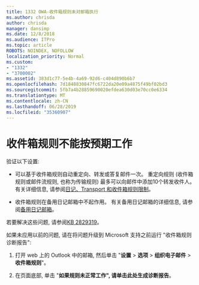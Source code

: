 ```yaml
---
title: 1332 OWA-收件箱规则未对邮箱执行
ms.author: chrisda
author: chrisda
manager: dansimp
ms.date: 12/8/2018
ms.audience: ITPro
ms.topic: article
ROBOTS: NOINDEX, NOFOLLOW
localization_priority: Normal
ms.custom:
- "1332"
- "3700002"
ms.assetid: 383d1c77-5e4b-4a69-92d6-c404d890b6b7
ms.openlocfilehash: 7d1848830847fc6722da20e09a4875f49bf02bd3
ms.sourcegitcommit: 5fb7a4b28859690020efdea630d03e70cc0e6334
ms.translationtype: MT
ms.contentlocale: zh-CN
ms.lasthandoff: 06/28/2019
ms.locfileid: "35360907"
---
```

# <a name="an-inbox-rule-doesnt-work-as-expected"></a>收件箱规则不能按预期工作

验证以下设置:

- 可以基于收件箱规则自动重定向、转发或答复邮件一次。 重定向规则 (收件箱规则或邮件流规则, 也称为传输规则) 最多可以向邮件中添加10个转发收件人。 有关详细信息, 请参阅[日记、Transport 和收件箱规则限制](https://docs.microsoft.com/office365/servicedescriptions/exchange-online-service-description/exchange-online-limits)。

- 收件箱规则在备用日记邮箱中不起作用。 有关备用日记邮箱的详细信息, 请参阅[备用日记邮箱](https://docs.microsoft.com/Exchange/security-and-compliance/journaling/journaling#alternate-journaling-mailbox)。

若要解决这些问题, 请参阅[KB 2829319](https://support.microsoft.com/kb/2829319)。

如果未应用以前的问题, 请在将问题升级到 Microsoft 支持之前运行 "收件箱规则诊断报告":

1. 打开 web 上的 Outlook 中的邮箱, 然后单击 "**设置** \> **选项** \> **组织电子邮件** \> **收件箱规则**"。

2. 在页面底部, 单击 "**如果规则未正常工作", 请单击此处生成诊断报告**。
